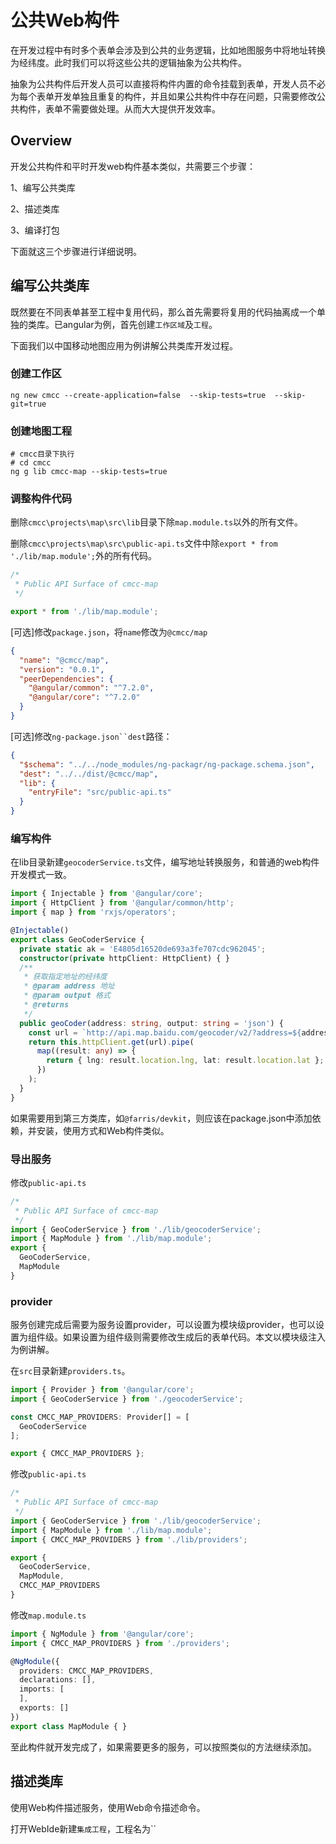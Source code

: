 # 公共Web构件

在开发过程中有时多个表单会涉及到公共的业务逻辑，比如地图服务中将地址转换为经纬度。此时我们可以将这些公共的逻辑抽象为公共构件。

抽象为公共构件后开发人员可以直接将构件内置的命令挂载到表单，开发人员不必为每个表单开发单独且重复的构件，并且如果公共构件中存在问题，只需要修改公共构件，表单不需要做处理。从而大大提供开发效率。

## Overview

开发公共构件和平时开发web构件基本类似，共需要三个步骤：

1、编写公共类库

2、描述类库

3、编译打包

下面就这三个步骤进行详细说明。

## 编写公共类库

既然要在不同表单甚至工程中复用代码，那么首先需要将复用的代码抽离成一个单独的类库。已angular为例，首先创建`工作区域`及`工程`。

下面我们以中国移动地图应用为例讲解公共类库开发过程。

### 创建工作区

```shell
ng new cmcc --create-application=false  --skip-tests=true  --skip-git=true
```

### 创建地图工程

```shell
# cmcc目录下执行
# cd cmcc
ng g lib cmcc-map --skip-tests=true
```

### 调整构件代码

删除`cmcc\projects\map\src\lib`目录下除`map.module.ts`以外的所有文件。

删除`cmcc\projects\map\src\public-api.ts`文件中除`export * from './lib/map.module';`外的所有代码。

```typescript
/*
 * Public API Surface of cmcc-map
 */

export * from './lib/map.module';

```

[可选]修改`package.json`，将`name`修改为`@cmcc/map`

```json
{
  "name": "@cmcc/map",
  "version": "0.0.1",
  "peerDependencies": {
    "@angular/common": "^7.2.0",
    "@angular/core": "^7.2.0"
  }
}
```

[可选]修改`ng-package.json``dest`路径：

```json
{
  "$schema": "../../node_modules/ng-packagr/ng-package.schema.json",
  "dest": "../../dist/@cmcc/map",
  "lib": {
    "entryFile": "src/public-api.ts"
  }
}
```

### 编写构件

在lib目录新建`geocoderService.ts`文件，编写地址转换服务，和普通的web构件开发模式一致。

```typescript
import { Injectable } from '@angular/core';
import { HttpClient } from '@angular/common/http';
import { map } from 'rxjs/operators';

@Injectable()
export class GeoCoderService {
  private static ak = 'E4805d16520de693a3fe707cdc962045';
  constructor(private httpClient: HttpClient) { }
  /**
   * 获取指定地址的经纬度
   * @param address 地址
   * @param output 格式
   * @returns 
   */
  public geoCoder(address: string, output: string = 'json') {
    const url = `http://api.map.baidu.com/geocoder/v2/?address=${address}&output=${output}&ak=${GeoCoderService.ak}`;
    return this.httpClient.get(url).pipe(
      map((result: any) => {
        return { lng: result.location.lng, lat: result.location.lat };
      })
    );
  }
}
```

如果需要用到第三方类库，如`@farris/devkit`，则应该在package.json中添加依赖，并安装，使用方式和Web构件类似。

### 导出服务

修改`public-api.ts`

```typescript
/*
 * Public API Surface of cmcc-map
 */
import { GeoCoderService } from './lib/geocoderService';
import { MapModule } from './lib/map.module';
export {
  GeoCoderService,
  MapModule
}
```

### provider

服务创建完成后需要为服务设置provider，可以设置为模块级provider，也可以设置为组件级。如果设置为组件级则需要修改生成后的表单代码。本文以模块级注入为例讲解。

在`src`目录新建`providers.ts`。

```typescript
import { Provider } from '@angular/core';
import { GeoCoderService } from './geocoderService';

const CMCC_MAP_PROVIDERS: Provider[] = [
  GeoCoderService
];

export { CMCC_MAP_PROVIDERS };
```

修改`public-api.ts`

```typescript
/*
 * Public API Surface of cmcc-map
 */
import { GeoCoderService } from './lib/geocoderService';
import { MapModule } from './lib/map.module';
import { CMCC_MAP_PROVIDERS } from './lib/providers';

export {
  GeoCoderService,
  MapModule,
  CMCC_MAP_PROVIDERS
}

```

修改`map.module.ts`

```typescript
import { NgModule } from '@angular/core';
import { CMCC_MAP_PROVIDERS } from './providers';

@NgModule({
  providers: CMCC_MAP_PROVIDERS,
  declarations: [],
  imports: [
  ],
  exports: []
})
export class MapModule { }

```

至此构件就开发完成了，如果需要更多的服务，可以按照类似的方法继续添加。

## 描述类库

使用Web构件描述服务，使用Web命令描述命令。

打开WebIde新建`集成工程`，工程名为``